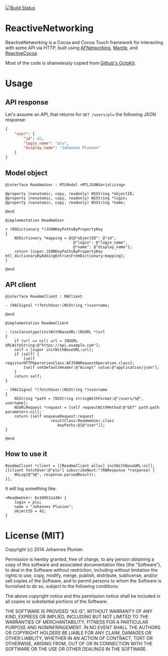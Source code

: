 [![Build Status](https://travis-ci.org/plu/ReactiveNetworking.svg?branch=master)](https://travis-ci.org/plu/ReactiveNetworking)

# ReactiveNetworking

ReactiveNetworking is a Cocoa and Cocoa Touch framework for interacting with some API via HTTP, built using
[AFNetworking](https://github.com/AFNetworking/AFNetworking),
[Mantle](https://github.com/MantleFramework/Mantle), and
[ReactiveCocoa](https://github.com/ReactiveCocoa/ReactiveCocoa).

Most of the code is shamelessly copied from [Github's OctoKit](https://github.com/octokit/octokit.objc).

# Usage

## API response

Let's assume an API, that returns for `GET /users/plu` the following
JSON response:

```json
{
    "user": {
        "id": 42,
        "login_name": "plu",
        "display_name": "Johannes Plunien"
    }
}
```

## Model object

```objc
@interface ReadmeUser : MTLModel <MTLJSONSerializing>

@property (nonatomic, copy, readonly) NSString *objectID;
@property (nonatomic, copy, readonly) NSString *login;
@property (nonatomic, copy, readonly) NSString *name;

@end

@implementation ReadmeUser

+ (NSDictionary *)JSONKeyPathsByPropertyKey
{
    NSDictionary *mapping = @{@"objectID": @"id",
                              @"login": @"login_name",
                              @"name": @"display_name"};
    return [super.JSONKeyPathsByPropertyKey mtl_dictionaryByAddingEntriesFromDictionary:mapping];
}

@end
```

## API client

```objc
@interface ReadmeClient : RNClient

- (RACSignal *)fetchUser:(NSString *)username;

@end

@implementation ReadmeClient

- (instancetype)initWithBaseURL:(NSURL *)url
{
    if (url == nil) url = [NSURL URLWithString:@"https://api.example.com"];
    self = [super initWithBaseURL:url];
    if (self) {
        [self registerHTTPOperationClass:AFJSONRequestOperation.class];
        [self setDefaultHeader:@"Accept" value:@"application/json"];
    }
    return self;
}

- (RACSignal *)fetchUser:(NSString *)username
{
    NSString *path = [NSString stringWithFormat:@"/users/%@", username];
    NSURLRequest *request = [self requestWithMethod:@"GET" path:path parameters:nil];
    return [self enqueueRequest:request
                    resultClass:ReadmeUser.class
                       keyPaths:@[@"user"]];
}

@end
```

## How to use it

```objc
ReadmeClient *client = [[ReadmeClient alloc] initWithBaseURL:nil];
[[client fetchUser:@"plu"] subscribeNext:^(RNResponse *response) {
    NSLog(@"%@", response.parsedResult);
}];
```

It will log something like:

```
<ReadmeUser: 0x10052a140> {
    login = plu;
    name = "Johannes Plunien";
    objectID = 42;
}
```

# License (MIT)

Copyright (c) 2014 Johannes Plunien

Permission is hereby granted, free of charge, to any person obtaining a copy of
this software and associated documentation files (the "Software"), to deal in
the Software without restriction, including without limitation the rights to
use, copy, modify, merge, publish, distribute, sublicense, and/or sell copies of
the Software, and to permit persons to whom the Software is furnished to do so,
subject to the following conditions:

The above copyright notice and this permission notice shall be included in all
copies or substantial portions of the Software.

THE SOFTWARE IS PROVIDED "AS IS", WITHOUT WARRANTY OF ANY KIND, EXPRESS OR
IMPLIED, INCLUDING BUT NOT LIMITED TO THE WARRANTIES OF MERCHANTABILITY, FITNESS
FOR A PARTICULAR PURPOSE AND NONINFRINGEMENT. IN NO EVENT SHALL THE AUTHORS OR
COPYRIGHT HOLDERS BE LIABLE FOR ANY CLAIM, DAMAGES OR OTHER LIABILITY, WHETHER
IN AN ACTION OF CONTRACT, TORT OR OTHERWISE, ARISING FROM, OUT OF OR IN
CONNECTION WITH THE SOFTWARE OR THE USE OR OTHER DEALINGS IN THE SOFTWARE.
